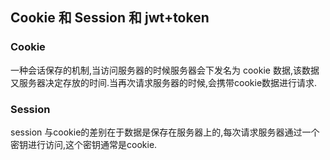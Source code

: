 ## Cookie 和 Session 和 jwt+token

### Cookie

一种会话保存的机制,当访问服务器的时候服务器会下发名为 cookie 数据,该数据又服务器决定存放的时间.当再次请求服务器的时候,会携带cookie数据进行请求.

### Session

session 与cookie的差别在于数据是保存在服务器上的,每次请求服务器通过一个密钥进行访问,这个密钥通常是cookie. 